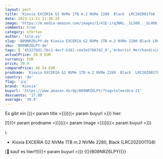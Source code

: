 ```yaml
---
layout: post
title: 'Kioxia EXCERIA G2 NVMe 1TB m.2 NVMe 2280  Black  LRC20Z001TG8 '
date: 2023-11-11 11:36:19
image: 'https://m.media-amazon.com/images/I/41E-irq3NKL._SL500_._SL400_.jpg'
comments: true
category: ofertas
author: 'tole.es'
slug: 'B09NRZ6LPY-de Kioxia EXCERIA G2 NVMe 1TB m.2 NVMe 2280 Black LRC20Z001TG8'
sku: 'B09NRZ6LPY-de'
tags: [ '853270d1-5bc2-4ecf-b161-cea3e5766782_0','Arborist Merchandising Root','Computer & Zubehör','Custom Stores','Datenspeicher','Interne SSD','Interne Solid State Drives','Interner Speicher','Komponenten','PC-Gaming','Self Service','kioxia','🇩🇪', ]
actualPrice: 39.9 EUR
currency: EUR
price: 39.9
comparePrice: 48.54 EUR
prodname: 'Kioxia EXCERIA G2 NVMe 1TB m.2 NVMe 2280  Black  LRC20Z001TG8 '
country: 'de'
flag: '🇩🇪'
brand: 'Kioxia'
buyurl: 'https://www.amazon.de/dp/B09NRZ6LPY/?tag=tolees0ca-21'
descuento: '17.80'
average: '39.9'
---
```


Es gibt ein [{{< param title >}}]({{< param buyurl >}}) hier:

[![{{< param prodname >}}]({{< param image >}})]({{< param buyurl >}})

ℹ️:

- Kioxia EXCERIA G2 NVMe 1TB m.2 NVMe 2280, Black (LRC20Z001TG8)

[🛒 kauf es hier!!]({{< param buyurl >}})
{{<world>}}B09NRZ6LPY{{</world>}}
